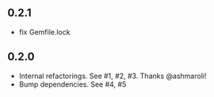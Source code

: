 ## 0.2.1

- fix Gemfile.lock

## 0.2.0

- Internal refactorings. See #1, #2, #3. Thanks @ashmaroli!
- Bump dependencies. See #4, #5
